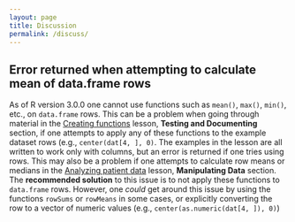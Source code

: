```yaml
---
layout: page
title: Discussion
permalink: /discuss/
---
```


## Error returned when attempting to calculate mean of data.frame rows

As of R version 3.0.0 one cannot use functions such as `mean()`, `max()`,
`min()`, etc., on `data.frame` rows. This can be a problem
when going through material in the [Creating functions](02-func-R.html) lesson,
**Testing and Documenting** section, if one attempts to apply any of these
functions to the example dataset rows (e.g., `center(dat[4, ], 0)`. The
examples in the lesson are all written to work only with columns, but
an error is returned if one tries using rows. This may also be a problem
if one attempts to calculate row means or medians in the
[Analyzing patient data](01-starting-with-data.html) lesson,
**Manipulating Data** section.
The **recommended solution** to this issue is to not apply these functions
to `data.frame` rows. However, one *could* get around this issue by
using the functions `rowSums` or `rowMeans` in some cases, or
explicitly converting the row to a vector of numeric values
(e.g., `center(as.numeric(dat[4, ]), 0)`)
